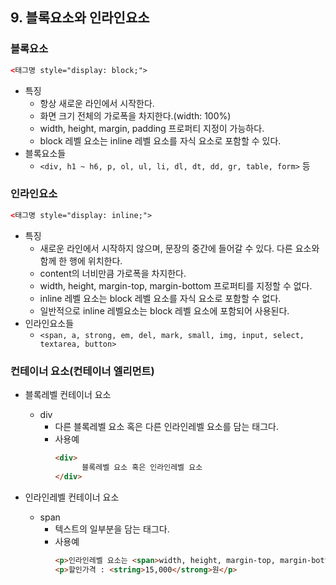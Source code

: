 ## 9. 블록요소와 인라인요소 
### 블록요소
  ```html
  <태그명 style="display: block;">
  ```
  * 특징
    + 항상 새로운 라인에서 시작한다.
    + 화면 크기 전체의 가로폭을 차지한다.(width: 100%)
    + width, height, margin, padding 프로퍼티 지정이 가능하다.
    + block 레벨 요소는 inline 레벨 요소를 자식 요소로 포함할 수 있다.
  * 블록요소들
    + ```<div, h1 ~ h6, p, ol, ul, li, dl, dt, dd, gr, table, form>``` 등
    
### 인라인요소
  ```html
  <태그명 style="display: inline;">
  ```
  * 특징
    + 새로운 라인에서 시작하지 않으며, 문장의 중간에 들어갈 수 있다. 다른 요소와 함께 한 행에 위치한다.
    + content의 너비만큼 가로폭을 차지한다.
    + width, height, margin-top, margin-bottom 프로퍼티를 지정할 수 없다.
    + inline 레벨 요소는 block 레벨 요소를 자식 요소로 포함할 수 없다.
    + 일반적으로 inline 레벨요소는 block 레벨 요소에 포함되어 사용된다.
  * 인라인요소들
    + ```<span, a, strong, em, del, mark, small, img, input, select, textarea, button>```
    
### 컨테이너 요소(컨테이너 엘리먼트)
  * 블록레벨 컨테이너 요소
    + div
       - 다른 블록레벨 요소 혹은 다른 인라인레벨  요소를 담는 태그다.
       - 사용예
         ```html
         <div>
               블록레벨 요소 혹은 인라인레벨 요소
         </div>
         ```
    
  * 인라인레벨 컨테이너 요소
    + span
       - 텍스트의 일부분을 담는 태그다.
       - 사용예
         ```html
         <p>인라인레벨 요소는 <span>width, height, margin-top, margin-bottom</span> 프로퍼티를 지정할 수 없다.</p>
         <p>할인가격 : <string>15,000</strong>원</p>
         ```
































         
